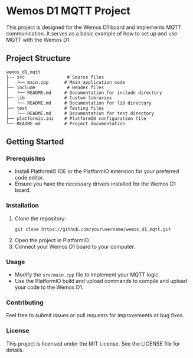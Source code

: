 # Wemos D1 MQTT Project

This project is designed for the Wemos D1 board and implements MQTT communication. It serves as a basic example of how to set up and use MQTT with the Wemos D1.

## Project Structure

```
wemos_d1_mqtt
├── src                # Source files
│   └── main.cpp      # Main application code
├── include            # Header files
│   └── README.md     # Documentation for include directory
├── lib               # Custom libraries
│   └── README.md     # Documentation for lib directory
├── test              # Testing files
│   └── README.md     # Documentation for test directory
├── platformio.ini    # PlatformIO configuration file
└── README.md         # Project documentation
```

## Getting Started

### Prerequisites

- Install PlatformIO IDE or the PlatformIO extension for your preferred code editor.
- Ensure you have the necessary drivers installed for the Wemos D1 board.

### Installation

1. Clone the repository:
   ```
   git clone https://github.com/yourusername/wemos_d1_mqtt.git
   ```
2. Open the project in PlatformIO.
3. Connect your Wemos D1 board to your computer.

### Usage

- Modify the `src/main.cpp` file to implement your MQTT logic.
- Use the PlatformIO build and upload commands to compile and upload your code to the Wemos D1.

### Contributing

Feel free to submit issues or pull requests for improvements or bug fixes.

### License

This project is licensed under the MIT License. See the LICENSE file for details.